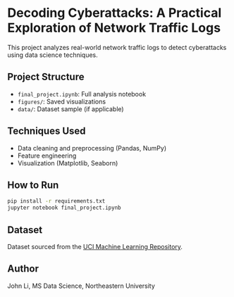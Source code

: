 # Decoding Cyberattacks: A Practical Exploration of Network Traffic Logs

This project analyzes real-world network traffic logs to detect cyberattacks using data science techniques.

## Project Structure
- `final_project.ipynb`: Full analysis notebook
- `figures/`: Saved visualizations
- `data/`: Dataset sample (if applicable)

## Techniques Used
- Data cleaning and preprocessing (Pandas, NumPy)
- Feature engineering
- Visualization (Matplotlib, Seaborn)

## How to Run
```bash
pip install -r requirements.txt
jupyter notebook final_project.ipynb
```

## Dataset
Dataset sourced from the [UCI Machine Learning Repository](https://archive.ics.uci.edu).

## Author
John Li, MS Data Science, Northeastern University
